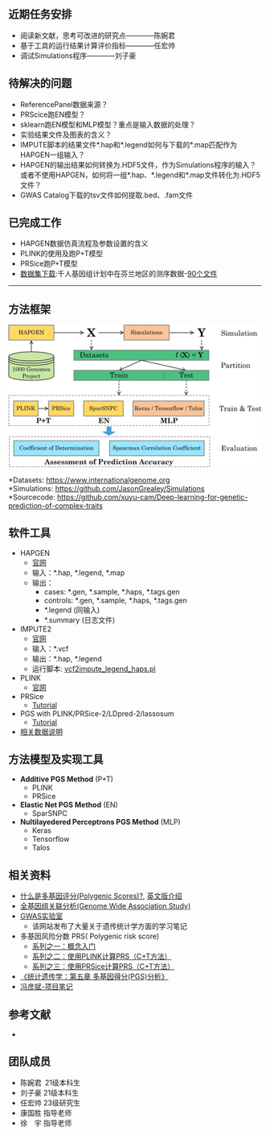 ## 近期任务安排
- 阅读新文献，思考可改进的研究点————陈婉君
- 基于工具的运行结果计算评价指标————任宏帅
- 调试Simulations程序————刘子豪

## 待解决的问题
- ReferencePanel数据来源？
- PRScice跑EN模型？
- sklearn跑EN模型和MLP模型？重点是输入数据的处理？
- 实验结果文件及图表的含义？
- IMPUTE脚本的结果文件\*.hap和*.legend如何与下载的\*.map匹配作为HAPGEN一组输入？
- HAPGEN的输出结果如何转换为.HDF5文件，作为Simulations程序的输入？或者不使用HAPGEN，如何将一组\*.hap、\*.legend和\*.map文件转化为.HDF5文件？
- GWAS Catalog下载的tsv文件如何提取.bed、.fam文件

## 已完成工作
- HAPGEN数据仿真流程及参数设置的含义
- PLINK的使用及跑P+T模型
- PRSice跑P+T模型
- [数据集下载](https://www.internationalgenome.org/data-portal/population/FIN):千人基因组计划中在芬兰地区的测序数据-[90个文件](90-dadaset-links.txt)

-----
## 方法框架
<center><a title="framework"><img src="framework.png" width="600"/></a></center>  

*Datasets: <https://www.internationalgenome.org>  
*Simulations: <https://github.com/JasonGrealey/Simulations>  
*Sourcecode: <https://github.com/xuyu-cam/Deep-learning-for-genetic-prediction-of-complex-traits>

## 软件工具
- HAPGEN
  - [官网](https://mathgen.stats.ox.ac.uk/genetics_software/hapgen/hapgen2.html)
  - 输入：\*.hap, \*.legend, \*.map
  - 输出：
    - cases: \*.gen, \*.sample, \*.haps, \*.tags.gen
    - controls: \*.gen, \*.sample, \*.haps, \*.tags.gen
    - \*.legend (同输入)
    - \*.summary (日志文件)
- IMPUTE2
  - [官网](https://mathgen.stats.ox.ac.uk/impute/impute_v2.html#home)
  - 输入：\*.vcf
  - 输出：\*.hap, \*.legend
  - 运行脚本: [vcf2impute_legend_haps.pl](https://mathgen.stats.ox.ac.uk/impute/scripts/vcf2impute_legend_haps)
- PLINK
  - [官网](https://www.cog-genomics.org/plink/)
- PRSice
  - [Tutorial](https://choishingwan.github.io/PRSice/)
- PGS with PLINK/PRSice-2/LDpred-2/lassosum
  - [Tutorial](https://choishingwan.github.io/PRS-Tutorial/)
- [相关数据说明](data-description.md)
## 方法模型及实现工具
- **Additive PGS Method** (P+T)
  - PLINK
  - PRSice
- **Elastic Net PGS Method** (EN)
  - SparSNPC
- **Nultilayedered Perceptrons PGS Method** (MLP)
  - Keras
  - Tensorflow
  - Talos

## 相关资料
- [什么是多基因评分(Polygenic Scores)?](https://zhuanlan.zhihu.com/p/368701300), [英文版介绍](http://polygenicscores.org/explained/)
- [全基因组关联分析(Genome Wide Association Study)](https://baike.baidu.com/item/%E5%85%A8%E5%9F%BA%E5%9B%A0%E7%BB%84%E5%85%B3%E8%81%94%E5%88%86%E6%9E%90/9483732?fr=aladdin)
- [GWAS实验室](https://gwaslab.com/)
  - 该网站发布了大量关于遗传统计学方面的学习笔记
- 多基因风险分数 PRS( Polygenic risk score)
  - [系列之一：概念入门](https://zhuanlan.zhihu.com/p/396268778?ivk_sa=1024320u)
  - [系列之二：使用PLINK计算PRS（C+T方法）](https://zhuanlan.zhihu.com/p/401122336)
  - [系列之三：使用PRSice计算PRS（C+T方法）](https://zhuanlan.zhihu.com/p/407548340)
- [《统计遗传学：第五章 多基因得分(PGS)分析》](https://wenku.baidu.com/view/7a766a30f22d2af90242a8956bec0975f465a496?aggId=7a766a30f22d2af90242a8956bec0975f465a496&fr=catalogMain&_wkts_=1671794745568&bdQuery=Polygenic+scores+%28PGS%29)
- [冯彦斌-项目笔记](https://www.mubucm.com/doc/rpvKpUCTCS)
## 参考文献
- 
## 团队成员
- 陈婉君 21级本科生
- 刘子豪 21级本科生
- 任宏帅 23级研究生
- 康国胜 指导老师
- 徐&ensp;&ensp;宇 指导老师
